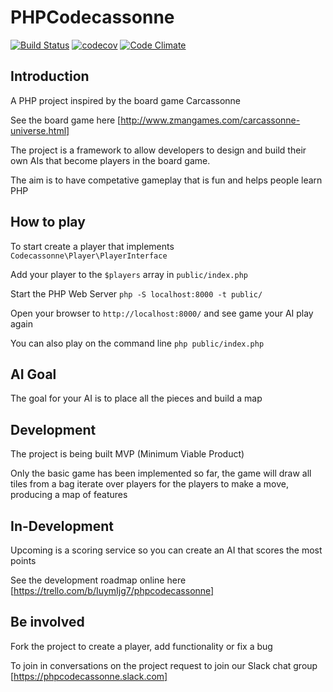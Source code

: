 # PHPCodecassonne
[![Build Status](https://travis-ci.org/nigelhough/Codeception.svg?branch=master)](https://travis-ci.org/nigelhough/Codeception)
[![codecov](https://codecov.io/gh/nigelhough/phpcodecassonne/branch/master/graph/badge.svg)](https://codecov.io/gh/nigelhough/phpcodecassonne)
[![Code Climate](https://codeclimate.com/github/nigelhough/phpcodecassonne/badges/gpa.svg)](https://codeclimate.com/github/nigelhough/phpcodecassonne)

## Introduction
A PHP project inspired by the board game Carcassonne

See the board game here [http://www.zmangames.com/carcassonne-universe.html]

The project is a framework to allow developers to design and build their own AIs that become players in the board game.

The aim is to have competative gameplay that is fun and helps people learn PHP 

## How to play
To start create a player that implements `Codecassonne\Player\PlayerInterface`

Add your player to the `$players` array in `public/index.php`

Start the PHP Web Server `php -S localhost:8000 -t public/`

Open your browser to `http://localhost:8000/` and see game your AI play again

You can also play on the command line `php public/index.php`
 
## AI Goal
The goal for your AI is to place all the pieces and build a map
 
## Development
The project is being built MVP (Minimum Viable Product)

Only the basic game has been implemented so far, the game will draw all tiles from a bag iterate over players for the players to make a move, producing a map of features

## In-Development
Upcoming is a scoring service so you can create an AI that scores the most points

See the development roadmap online here [https://trello.com/b/IuymIjg7/phpcodecassonne]

## Be involved
Fork the project to create a player, add functionality or fix a bug

To join in conversations on the project request to join our Slack chat group [https://phpcodecassonne.slack.com]

